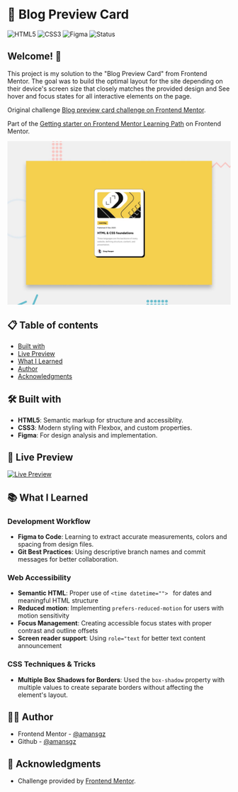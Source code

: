 # 🚀 Blog Preview Card

![HTML5](https://img.shields.io/badge/HTML5-E34F26?style=for-the-badge&logo=html5&logoColor=white) ![CSS3](https://img.shields.io/badge/CSS3-1572B6?style=for-the-badge&logoColor=white) ![Figma](https://img.shields.io/badge/Figma-FF2D5F?style=for-the-badge&logo=figma&logoColor=white)
![Status](https://img.shields.io/badge/Status-Completed-success?style=for-the-badge)

## Welcome! 👋

This project is my solution to the "Blog Preview Card" from Frontend Mentor. The goal was to build the optimal layout for the site depending on their device's screen size that closely matches the provided design and See hover and focus states for all interactive elements on the page.

Original challenge [Blog preview card challenge on Frontend Mentor](https://www.frontendmentor.io/challenges/blog-preview-card-ckPaj01IcS).

Part of the [Getting starter on Frontend Mentor Learning Path](https://www.frontendmentor.io/learning-paths) on Frontend Mentor.

![Design preview for the Blog preview card coding challenge](./design/preview.jpg)

## 📋 Table of contents

- [Built with](#-built-with)
- [Live Preview](#-live-preview)
- [What I Learned](#-what-i-learned)
- [Author](#-author)
- [Acknowledgments](#-acknowledgments)

## 🛠 Built with

- **HTML5**: Semantic markup for structure and accessiblity.
- **CSS3**: Modern styling with Flexbox, and custom properties.
- **Figma**: For design analysis and implementation.

## 🔗 Live Preview

[![Live Preview](https://img.shields.io/badge/Demo-Live-00BCD4?style=for-the-badge)](https://amansgz.github.io/blog-preview-card)

## 📚 What I Learned

### Development Workflow

- **Figma to Code**: Learning to extract accurate measurements, colors and spacing from design files.
- **Git Best Practices**: Using descriptive branch names and commit messages for better collaboration.

### Web Accessibility

- **Semantic HTML**: Proper use of `<time datetime="">
` for dates and meaningful HTML structure
- **Reduced motion**: Implementing `prefers-reduced-motion` for users with motion sensitivity
- **Focus Management**: Creating accessible focus states with proper contrast and outline offsets
- **Screen reader support**: Using `role="text` for better text content announcement

### CSS Techniques & Tricks

- **Multiple Box Shadows for Borders**: Used the `box-shadow` property with multiple values to create separate borders without affecting the element's layout.

## 👩‍💻 Author

- Frontend Mentor - [@amansgz](https://www.frontendmentor.io/profile/amansgz)
- Github - [@amansgz](https://www.github.com/amansgz)

## 🙌 Acknowledgments

- Challenge provided by [Frontend Mentor](https://www.frontendmentor.io).
